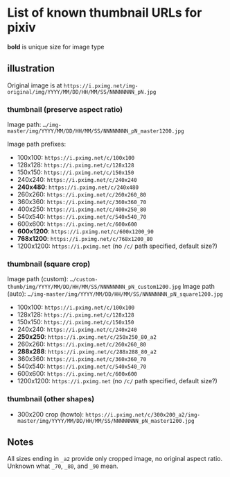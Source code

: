 # List of known thumbnail URLs for pixiv

**bold** is unique size for image type

## illustration

Original image is at `https://i.pximg.net/img-original/img/YYYY/MM/DD/HH/MM/SS/NNNNNNNN_pN.jpg`

### thumbnail (preserve aspect ratio)

Image path: `…/img-master/img/YYYY/MM/DD/HH/MM/SS/NNNNNNNN_pN_master1200.jpg`

Image path prefixes:
* 100x100: `https://i.pximg.net/c/100x100`
* 128x128: `https://i.pximg.net/c/128x128`
* 150x150: `https://i.pximg.net/c/150x150`
* 240x240: `https://i.pximg.net/c/240x240`
* **240x480**: `https://i.pximg.net/c/240x480`
* 260x260: `https://i.pximg.net/c/260x260_80`
* 360x360: `https://i.pximg.net/c/360x360_70`
* 400x250: `https://i.pximg.net/c/400x250_80`
* 540x540: `https://i.pximg.net/c/540x540_70`
* 600x600: `https://i.pximg.net/c/600x600`
* **600x1200**: `https://i.pximg.net/c/600x1200_90`
* **768x1200**: `https://i.pximg.net/c/768x1200_80`
* 1200x1200: `https://i.pximg.net` (no `/c/` path specified, default size?)

### thumbnail (square crop)

Image path (custom): `…/custom-thumb/img/YYYY/MM/DD/HH/MM/SS/NNNNNNNN_pN_custom1200.jpg`
Image path (auto): `…/img-master/img/YYYY/MM/DD/HH/MM/SS/NNNNNNNN_pN_square1200.jpg`

* 100x100: `https://i.pximg.net/c/100x100`
* 128x128: `https://i.pximg.net/c/128x128`
* 150x150: `https://i.pximg.net/c/150x150`
* 240x240: `https://i.pximg.net/c/240x240`
* **250x250**: `https://i.pximg.net/c/250x250_80_a2`
* 260x260: `https://i.pximg.net/c/260x260_80`
* **288x288**: `https://i.pximg.net/c/288x288_80_a2`
* 360x360: `https://i.pximg.net/c/360x360_70`
* 540x540: `https://i.pximg.net/c/540x540_70`
* 600x600: `https://i.pximg.net/c/600x600`
* 1200x1200: `https://i.pximg.net` (no `/c/` path specified, default size?)

### thumbnail (other shapes)

* 300x200 crop (howto): `https://i.pximg.net/c/300x200_a2/img-master/img/YYYY/MM/DD/HH/MM/SS/NNNNNNNN_pN_master1200.jpg`

## Notes

All sizes ending in `_a2` provide only cropped image, no original aspect ratio.
Unknown what `_70`, `_80`, and `_90` mean.
